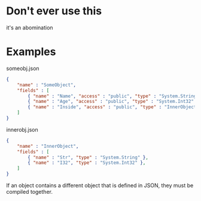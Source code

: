 # Don't ever use this

it's an abomination


# Examples
someobj.json
```json
{
    "name" : "SomeObject",
    "fields" : [
        { "name" : "Name", "access" : "public", "type" : "System.String" },
        { "name" : "Age", "access" : "public", "type" : "System.Int32" },
        { "name" : "Inside", "access" : "public", "type" : "InnerObject" }
    ]
}
```
innerobj.json
```json
{
    "name" : "InnerObject",
    "fields" : [
        { "name" : "Str", "type" : "System.String" },
        { "name" : "I32", "type" : "System.Int32" },
    ]
}
```
If an object contains a different object that is defined in JSON, they must be compiled together.
